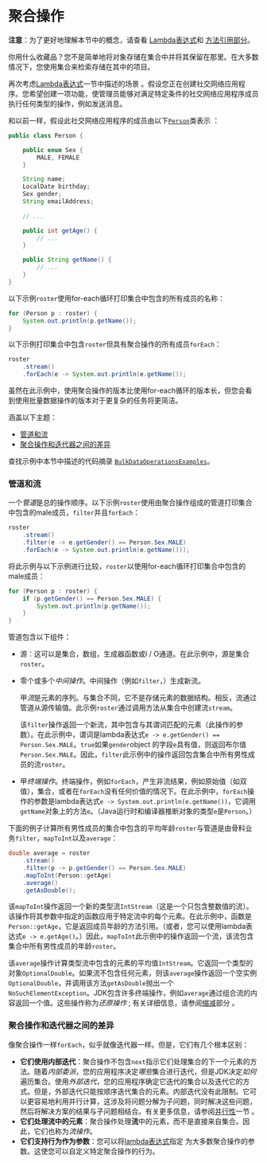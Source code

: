 # 聚合操作

**注意**：为了更好地理解本节中的概念，请查看 [Lambda表达式](../../java/javaOO/lambdaexpressions.html)和 [方法引用部分](../../java/javaOO/methodreferences.html)。

你用什么收藏品？您不是简单地将对象存储在集合中并将其保留在那里。在大多数情况下，您使用集合来检索存储在其中的项目。

再次考虑[Lambda表达式](../../java/javaOO/lambdaexpressions.html)一节中描述的场景 。假设您正在创建社交网络应用程序。您希望创建一项功能，使管理员能够对满足特定条件的社交网络应用程序成员执行任何类型的操作，例如发送消息。

和以前一样，假设此社交网络应用程序的成员由以下[`Person`](examples/Person.java)类表示 ：

```java
public class Person {

    public enum Sex {
        MALE, FEMALE
    }

    String name;
    LocalDate birthday;
    Sex gender;
    String emailAddress;
    
    // ...

    public int getAge() {
        // ...
    }

    public String getName() {
        // ...
    }
}
```

以下示例`roster`使用for-each循环打印集合中包含的所有成员的名称：

```java
for (Person p : roster) {
    System.out.println(p.getName());
}
```

以下示例打印集合中包含`roster`但具有聚合操作的所有成员`forEach`：

```java
roster
    .stream()
    .forEach(e -> System.out.println(e.getName());
```

虽然在此示例中，使用聚合操作的版本比使用for-each循环的版本长，但您会看到使用批量数据操作的版本对于更复杂的任务将更简洁。

涵盖以下主题：

- [管道和流](#pipelines)
- [聚合操作和迭代器之间的差异](#differences)

查找示例中本节中描述的代码摘录 [`BulkDataOperationsExamples`](examples/BulkDataOperationsExamples.java)。

### 管道和流

一个*管道*是总的操作顺序。以下示例`roster`使用由聚合操作组成的管道打印集合中包含的male成员，`filter`并且`forEach`：

```java
roster
    .stream()
    .filter(e -> e.getGender() == Person.Sex.MALE)
    .forEach(e -> System.out.println(e.getName()));
```

将此示例与以下示例进行比较，`roster`以使用for-each循环打印集合中包含的male成员：

```java
for (Person p : roster) {
    if (p.getGender() == Person.Sex.MALE) {
        System.out.println(p.getName());
    }
}
```

管道包含以下组件：

- 源：这可以是集合，数组，生成器函数或I / O通道。在此示例中，源是集合`roster`。

- 零个或多个*中间操作*。中间操作（例如`filter`，）生成新流。

  甲*流*是元素的序列。与集合不同，它不是存储元素的数据结构。相反，流通过管道从源传输值。此示例`roster`通过调用方法从集合中创建流`stream`。

  该`filter`操作返回一个新流，其中包含与其谓词匹配的元素（此操作的参数）。在此示例中，谓词是lambda表达式`e -> e.getGender() == Person.Sex.MALE`。`true`如果`gender`object 的字段`e`具有值，则返回布尔值`Person.Sex.MALE`。因此，`filter`此示例中的操作返回包含集合中所有男性成员的流`roster`。

- 甲*终端操作*。终端操作，例如`forEach`，产生非流结果，例如原始值（如双值），集合，或者在`forEach`没有任何价值的情况下。在此示例中，`forEach`操作的参数是lambda表达式`e -> System.out.println(e.getName())`，它调用`getName`对象上的方法`e`。（Java运行时和编译器推断对象的类型`e`是`Person`。）

下面的例子计算所有男性成员的集合中包含的平均年龄`roster`与管道是由骨料业务`filter`，`mapToInt`以及`average`：

```java
double average = roster
    .stream()
    .filter(p -> p.getGender() == Person.Sex.MALE)
    .mapToInt(Person::getAge)
    .average()
    .getAsDouble();
```

该`mapToInt`操作返回一个新的类型流`IntStream`（这是一个只包含整数值的流）。该操作将其参数中指定的函数应用于特定流中的每个元素。在此示例中，函数是`Person::getAge`，它是返回成员年龄的方法引用。（或者，您可以使用lambda表达式`e -> e.getAge()`。）因此，`mapToInt`此示例中的操作返回一个流，该流包含集合中所有男性成员的年龄`roster`。

该`average`操作计算类型流中包含的元素的平均值`IntStream`。它返回一个类型的对象`OptionalDouble`。如果流不包含任何元素，则该`average`操作返回一个空实例`OptionalDouble`，并调用该方法`getAsDouble`抛出一个`NoSuchElementException`。JDK包含许多终端操作，例如`average`通过组合流的内容返回一个值。这些操作称为*还原操作* ; 有关详细信息，请参阅[缩减](../../collections/streams/reduction.html)部分 。

### 聚合操作和迭代器之间的差异

像聚合操作一样`forEach`，似乎就像迭代器一样。但是，它们有几个根本区别：

- **它们使用内部迭代**：聚合操作不包含`next`指示它们处理集合的下一个元素的方法。随着*内部委派*，您的应用程序决定*哪些*集合进行迭代，但是JDK决定*如何*遍历集合。使用*外部迭代*，您的应用程序确定它迭代的集合以及迭代它的方式。但是，外部迭代只能按顺序迭代集合的元素。内部迭代没有此限制。它可以更容易地利用并行计算，这涉及将问题分解为子问题，同时解决这些问题，然后将解决方案的结果与子问题相结合。有关更多信息，请参阅[并行性](../../collections/streams/parallelism.html)一节 。
- **它们处理流中的元素**：聚合操作处理**流**中的元素，而不是直接来自集合。因此，它们也称为*流操作*。
- **它们支持行为作为参数**：您可以将[lambda表达式](../../java/javaOO/lambdaexpressions.html)指定 为大多数聚合操作的参数。这使您可以自定义特定聚合操作的行为。

